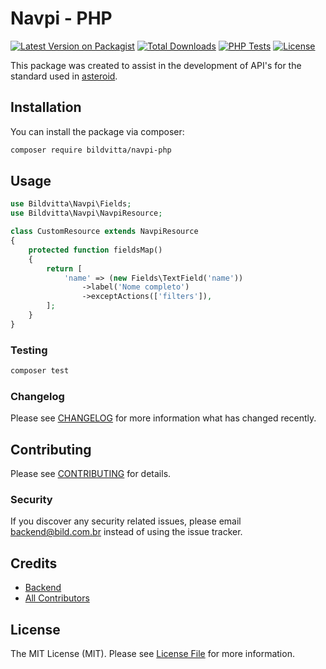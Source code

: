 # Navpi - PHP

[![Latest Version on Packagist](https://img.shields.io/packagist/v/bildvitta/navpi-php?include_prereleases&style=flat-square)](https://packagist.org/packages/bildvitta/navpi-php)
[![Total Downloads](https://img.shields.io/packagist/dm/bildvitta/navpi-php?style=flat-square)](https://packagist.org/packages/bildvitta/navpi-php)
[![PHP Tests](https://github.com/bildvitta/navpi-php/actions/workflows/php.yml/badge.svg?branch=master)](https://github.com/bildvitta/navpi-php/actions/workflows/php.yml)
[![License](https://img.shields.io/packagist/l/bildvitta/navpi-php?style=flat-square)](https://packagist.org/packages/bildvitta/navpi-php)

This package was created to assist in the development of API's for the standard used in [asteroid](https://github.com/bildvitta/asteroid).

## Installation

You can install the package via composer:

```bash
composer require bildvitta/navpi-php
```

## Usage

``` php
use Bildvitta\Navpi\Fields;
use Bildvitta\Navpi\NavpiResource;

class CustomResource extends NavpiResource
{
    protected function fieldsMap()
    {
        return [
            'name' => (new Fields\TextField('name'))
                ->label('Nome completo')
                ->exceptActions(['filters']),
        ];
    }
}
```

### Testing

``` bash
composer test
```

### Changelog

Please see [CHANGELOG](CHANGELOG.md) for more information what has changed recently.

## Contributing

Please see [CONTRIBUTING](CONTRIBUTING.md) for details.

### Security

If you discover any security related issues, please email backend@bild.com.br instead of using the issue tracker.

## Credits

- [Backend](https://github.com/bildvitta)
- [All Contributors](../../contributors)

## License

The MIT License (MIT). Please see [License File](LICENSE.md) for more information.
